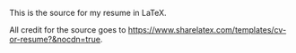 This is the source for my resume in LaTeX.

All credit for the source goes to https://www.sharelatex.com/templates/cv-or-resume?&nocdn=true.
